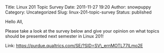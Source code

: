 Title: Linux 201 Topic Survey
Date: 2011-11-27 19:20
Author: snowpuppy
Category: Uncategorized
Slug: linux-201-topic-survey
Status: published

Hello All,

Please take a look at the survey below and give your opinion on what
topics should be presented next semester in Linux 201!

Link: https://purdue.qualtrics.com/SE/?SID=SV\_ernMOTL77lLmo2E
